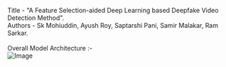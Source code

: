 Title - "A Feature Selection-aided Deep Learning based Deepfake Video Detection Method". <br />
Authors - Sk Mohiuddin, Ayush Roy, Saptarshi Pani, Samir Malakar, Ram Sarkar. <br /><br />
Overall Model Architecture :-  <br />
![Image](https://github.com/user-attachments/assets/db2ef8fa-e78b-4b19-8feb-193f6a6bec68)
